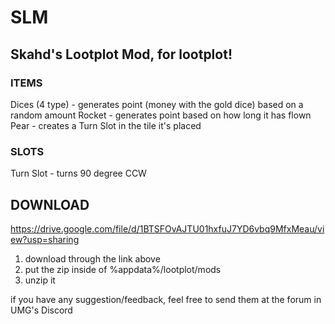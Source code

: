 # SLM
## Skahd's Lootplot Mod, for lootplot!

### ITEMS
Dices (4 type) - generates point (money with the gold dice) based on a random amount
Rocket - generates point based on how long it has flown
Pear - creates a Turn Slot in the tile it's placed
### SLOTS
Turn Slot - turns 90 degree CCW

## DOWNLOAD
https://drive.google.com/file/d/1BTSFOvAJTU01hxfuJ7YD6vbq9MfxMeau/view?usp=sharing
1. download through the link above
2. put the zip inside of %appdata%/lootplot/mods
3. unzip it


if you have any suggestion/feedback, feel free to send them at the forum in UMG's Discord
